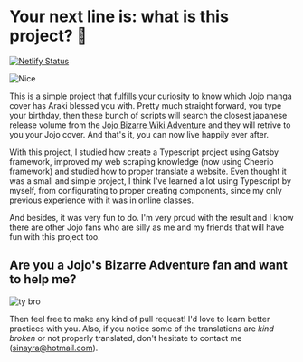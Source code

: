 # Your next line is: what is this project? :eyes:
[![Netlify Status](https://api.netlify.com/api/v1/badges/f55b006a-4e15-472f-8814-b43c21bcad82/deploy-status)](https://app.netlify.com/sites/jojo-cover/deploys)

![Nice](https://i.makeagif.com/media/9-22-2015/Gu-I08.gif)

This is a simple project that fulfills your curiosity to know which Jojo manga cover has Araki blessed you with. Pretty much straight forward, you type your birthday, then these bunch of scripts will search the closest japanese release volume from the [Jojo Bizarre Wiki Adventure](https://jojo.fandom.com/wiki/Main_Page) and they will retrive to you your Jojo cover. And that's it, you can now live happily ever after.

With this project, I studied how create a Typescript project using Gatsby framework, improved my web scraping knowledge (now using Cheerio framework) and studied how to proper translate a website. Even thought it was a small and simple project, I think I've learned a lot using Typescript by myself, from configurating to proper creating components, since my only previous experience with it was in online classes.

And besides, it was very fun to do. I'm very proud with the result and I know there are other Jojo fans who are silly as me and my friends that will have fun with this project too.

## Are you a Jojo's Bizarre Adventure fan and want to help me?

![ty bro](https://i.makeagif.com/media/4-02-2015/ErqQeG.gif)

Then feel free to make any kind of pull request! I'd love to learn better practices with you. Also, if you notice some of the translations are *kind broken* or not properly translated, don't hesitate to contact me (sinayra@hotmail.com).
